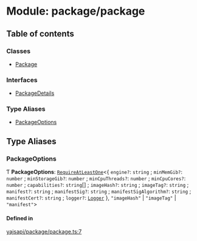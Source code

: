 # Module: package/package

## Table of contents

### Classes

- [Package](../classes/package_package.Package.md)

### Interfaces

- [PackageDetails](../interfaces/package_package.PackageDetails.md)

### Type Aliases

- [PackageOptions](package_package.md#packageoptions)

## Type Aliases

### PackageOptions

Ƭ **PackageOptions**: [`RequireAtLeastOne`](utils_types.md#requireatleastone)<{ `engine?`: `string` ; `minMemGib?`: `number` ; `minStorageGib?`: `number` ; `minCpuThreads?`: `number` ; `minCpuCores?`: `number` ; `capabilities?`: `string`[] ; `imageHash?`: `string` ; `imageTag?`: `string` ; `manifest?`: `string` ; `manifestSig?`: `string` ; `manifestSigAlgorithm?`: `string` ; `manifestCert?`: `string` ; `logger?`: [`Logger`](../interfaces/utils_logger_logger.Logger.md)  }, ``"imageHash"`` \| ``"imageTag"`` \| ``"manifest"``\>

#### Defined in

[yajsapi/package/package.ts:7](https://github.com/golemfactory/yajsapi/blob/87b4066/yajsapi/package/package.ts#L7)
